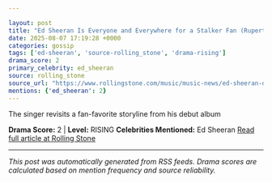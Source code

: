 ```yaml
---

layout: post
title: "Ed Sheeran Is Everyone and Everywhere for a Stalker Fan (Rupert Grint!) in ‘A Little More’ Video""
date: 2025-08-07 17:19:28 +0000
categories: gossip
tags: ['ed-sheeran', 'source-rolling_stone', 'drama-rising']
drama_score: 2
primary_celebrity: ed_sheeran
source: rolling_stone
source_url: "https://www.rollingstone.com/music/music-news/ed-sheeran-drops-a-little-more-video-reconnects-lego-house-1235402908/""
mentions: {'ed_sheeran': 2}
---
```


The singer revisits a fan-favorite storyline from his debut album

**Drama Score:** 2 | **Level:** RISING **Celebrities Mentioned:** Ed Sheeran [Read full article at Rolling Stone](https://www.rollingstone.com/music/music-news/ed-sheeran-drops-a-little-more-video-reconnects-lego-house-1235402908/)

---

*This post was automatically generated from RSS feeds. Drama scores are calculated based on mention frequency and source reliability.*